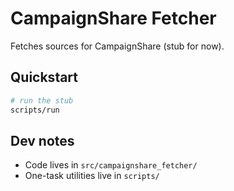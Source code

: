 # CampaignShare Fetcher

Fetches sources for CampaignShare (stub for now).

## Quickstart

```bash
# run the stub
scripts/run
```

## Dev notes
- Code lives in `src/campaignshare_fetcher/`
- One-task utilities live in `scripts/`

